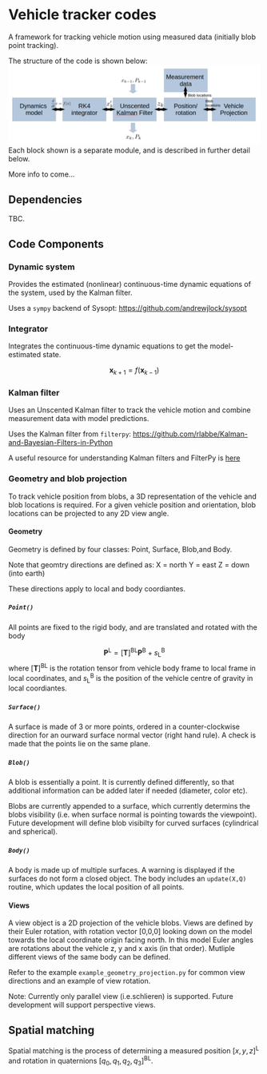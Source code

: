 # Vehicle tracker codes

A framework for tracking vehicle motion using measured data (initially blob point tracking). 

The structure of the code is shown below: 
![alt text](info/tracker_screenshot.png?raw=true "tracker_outline")
Each block shown is a separate module, and is described in further detail below.

More info to come...

## Dependencies 

TBC.

## Code Components

### Dynamic system

Provides the estimated (nonlinear) continuous-time dynamic equations of the system, used by the Kalman filter. 

Uses a `sympy` backend of Sysopt:
https://github.com/andrewjlock/sysopt

### Integrator

Integrates the continuous-time dynamic equations to get the model-estimated state.

$$ \boldsymbol{x}_{k+1} = f( \boldsymbol{x}_{k-1} ) $$

### Kalman filter

Uses an Unscented Kalman filter to track the vehicle motion and combine measurement data with model predictions.

Uses the Kalman filter from `filterpy`:
https://github.com/rlabbe/Kalman-and-Bayesian-Filters-in-Python

A useful resource for understanding Kalman filters and FilterPy is [here](https://nbviewer.org/github/rlabbe/Kalman-and-Bayesian-Filters-in-Python/blob/master/table_of_contents.ipynb)

<!-- TODO: Add more detail -->

### Geometry and blob projection

To track vehicle position from blobs, a 3D representation of the vehicle and blob locations is required.
For a given vehicle position and orientation, blob locations can be projected to any 2D view angle.

#### Geometry

Geometry is defined by four classes: Point, Surface, Blob,and Body.

Note that geomtry directions are defined as:
X = north
Y = east
Z = down (into earth)

These directions apply to local and body coordiantes.

##### `Point()`
All points are fixed to the rigid body, and are translated and rotated with the body

$$ \boldsymbol{P}^\mathrm{L} = [\boldsymbol{T}]^\mathrm{BL} \boldsymbol{P}^\mathrm{B} + s^\mathrm{B}_\mathrm{L} $$
where $[\boldsymbol{T}]^\mathrm{BL}$ is the rotation tensor from vehicle body frame to local frame in local coordinates, and $s^\mathrm{B}_\mathrm{L}$ is the position of the vehicle centre of gravity in local coordiantes. 

##### `Surface()`
A surface is made of 3 or more points, ordered in a counter-clockwise direction for an ourward surface normal vector (right hand rule).
A check is made that the points lie on the same plane. 

##### `Blob()` 
A blob is essentially a point.
It is currently defined differently, so that additional information can be added later if needed (diameter, color etc).

Blobs are currently appended to a surface, which currently determins the blobs visibility (i.e. when surface normal is pointing towards the viewpoint). 
Future development will define blob visibilty for curved surfaces (cylindrical and spherical). 

##### `Body()`
A body is made up of multiple surfaces.
A warning is displayed if the surfaces do not form a closed object.
The body includes an `update(X,Q)` routine, which updates the local position of all points. 

#### Views
A view object is a 2D projection of the vehicle blobs.
Views are defined by their Euler rotation, with rotation vector [0,0,0] looking down on the model towards the local coordinate origin facing north.
In this model Euler angles are rotations about the vehicle z, y and x axis (in that order).
Mutliple different views of the same body can be defined. 

Refer to the example `example_geometry_projection.py` for common view directions and an example of view rotation.

Note: Currently only parallel view (i.e.schlieren) is supported.
Future development will support perspective views.

## Spatial matching
Spatial matching is the process of determining a measured position $[x,y,z]^\mathrm{L}$ and rotation in quaternions $[q_0,q_1,q_2,q_3]^\mathrm{BL}$.



